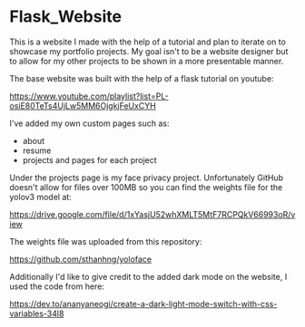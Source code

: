 # Flask_Website

This is a website I made with the help of a tutorial and plan to iterate on to showcase my portfolio projects. My goal isn't to
be a website designer but to allow for my other projects to be shown in a more presentable manner.

The base website was built with the help of a flask tutorial on youtube: 

https://www.youtube.com/playlist?list=PL-osiE80TeTs4UjLw5MM6OjgkjFeUxCYH

I've added my own custom pages such as:
- about 
- resume
- projects and pages for each project

Under the projects page is my face privacy project. Unfortunately GitHub doesn't allow for files over 100MB so you can find
the weights file for the yolov3 model at:

https://drive.google.com/file/d/1xYasjU52whXMLT5MtF7RCPQkV66993oR/view

The weights file was uploaded from this repository:

https://github.com/sthanhng/yoloface

Additionally I'd like to give credit to the added dark mode on the website, I used the code from here:

https://dev.to/ananyaneogi/create-a-dark-light-mode-switch-with-css-variables-34l8
